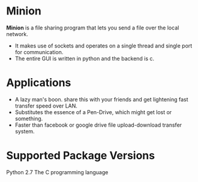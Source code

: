 # Minion

**Minion** is a file sharing program that lets you send a file over the local network. 

* It makes use of sockets and operates on a single thread and single port for communication. 
* The entire GUI is written in python and the backend is c.

# Applications

* A lazy man's boon. share this with your friends and get lightening fast transfer speed over LAN.
* Substitutes the essence of a Pen-Drive, which might get lost or something.
* Faster than facebook or google drive file upload-download transfer system.

# Supported Package Versions
Python 2.7
The C programming language
